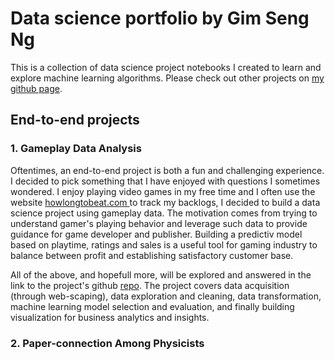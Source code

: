 # Data science portfolio by Gim Seng Ng

This is a collection of data science project notebooks I created to learn and explore machine learning algorithms.
Please check out other projects on [my github page](https://github.com/gimseng).

## End-to-end projects

### 1. Gameplay Data Analysis

Oftentimes, an end-to-end project is both a fun and challenging experience. I decided to pick something that I have enjoyed with questions I sometimes wondered. I enjoy playing video games in my free time and I often use the website [howlongtobeat.com ](https://www.howlongtobeat.com) to track my backlogs, I decided to build a data science project using gameplay data. The motivation comes from trying to understand gamer's playing behavior and leverage such data to provide guidance for game developer and publisher. Building a predictiv model based on playtime, ratings and sales is a useful tool for gaming industry to balance between profit and establishing satisfactory customer base.

All of the above, and hopefull more, will be explored and answered in the link to the project's github [repo](https://github.com/gimseng/game_stats). The project covers data acquisition (through web-scaping), data exploration and cleaning, data transformation, machine learning model selection and evaluation, and finally building visualization for business analytics and insights.



### 2. Paper-connection Among Physicists

<!---
[Github](https://github.com/.../.ipynb) 
[nbviewer](http://nbviewer.jupyter.org/github/ ....ipynb)

## Classification problems

## Regression problems

## Natural language processing


## Clustering

## Neural networks

## Data exploration and analysis

## Recommendation systems
--->



